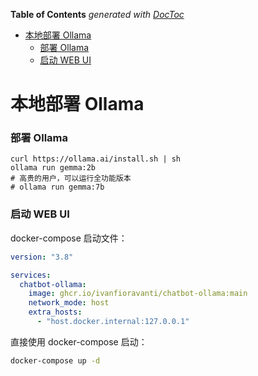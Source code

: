 <!-- START doctoc generated TOC please keep comment here to allow auto update -->
<!-- DON'T EDIT THIS SECTION, INSTEAD RE-RUN doctoc TO UPDATE -->
**Table of Contents**  *generated with [DocToc](https://github.com/thlorenz/doctoc)*

- [本地部署 Ollama](#%E6%9C%AC%E5%9C%B0%E9%83%A8%E7%BD%B2-ollama)
    - [部署 Ollama](#%E9%83%A8%E7%BD%B2-ollama)
    - [启动 WEB UI](#%E5%90%AF%E5%8A%A8-web-ui)

<!-- END doctoc generated TOC please keep comment here to allow auto update -->

# 本地部署 Ollama

### 部署 Ollama

```shell
curl https://ollama.ai/install.sh | sh
ollama run gemma:2b
# 高贵的用户，可以运行全功能版本
# ollama run gemma:7b
```

### 启动 WEB UI

docker-compose 启动文件：

```yaml
version: "3.8"

services:
  chatbot-ollama:
    image: ghcr.io/ivanfioravanti/chatbot-ollama:main
    network_mode: host
    extra_hosts:
      - "host.docker.internal:127.0.0.1"
```

直接使用 docker-compose 启动：

```bash
docker-compose up -d
```
